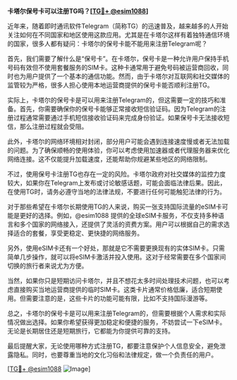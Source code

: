 **卡塔尔保号卡可以注册TG吗？[[TG💪+ @esim1088](https://t.me/s/esim1088)]**

近年来，随着即时通讯软件Telegram（简称TG）的迅速普及，越来越多的人开始关注如何在不同国家和地区使用这款应用。尤其是在卡塔尔这样有着独特通信环境的国家，很多人都有疑问：卡塔尔的保号卡能不能用来注册Telegram呢？

首先，我们需要了解什么是“保号卡”。在卡塔尔，保号卡是一种允许用户保持手机号码有效但不使用套餐服务的SIM卡。这种卡通常用于避免号码被运营商回收，同时也为用户提供了一个基本的通信功能。然而，由于卡塔尔对互联网和社交媒体的监管较为严格，很多人担心使用本地运营商提供的保号卡能否顺利注册TG。

实际上，卡塔尔的保号卡是可以用来注册Telegram的，但这需要一定的技巧和准备。首先，你需要确保你的保号卡能够正常接收短信验证码。因为Telegram的注册过程通常需要通过手机短信接收验证码来完成身份验证。如果保号卡无法接收短信，那么注册过程就会受阻。

此外，卡塔尔的网络环境相对封闭，部分用户可能会遇到连接速度慢或者无法加载的问题。为了确保顺畅的使用体验，你可以考虑使用加速器或者代理服务器来优化网络连接。这不仅能提升加载速度，还能帮助你规避某些地区的网络限制。

不过，使用保号卡注册TG也存在一定的风险。卡塔尔政府对社交媒体的监控力度较大，如果你在Telegram上发布或讨论敏感话题，可能会面临法律后果。因此，在使用TG时，请务必遵守当地的法律法规，不要进行任何可能触犯法律的行为。

对于那些希望在卡塔尔长期使用TG的人来说，购买一张支持国际流量的eSIM卡可能是更好的选择。例如，@esim1088 提供的全球eSIM卡服务，不仅支持多种语言和多个国家的网络接入，还提供了灵活的资费方案。用户可以根据自己的需求选择适合的套餐，享受更稳定、更快捷的网络服务。

另外，使用eSIM卡还有一个好处，那就是它不需要更换现有的实体SIM卡。只需简单几步操作，就可以将eSIM卡激活并投入使用。这对于经常需要在多个国家间切换的旅行者来说尤为方便。

当然，如果你只是短期访问卡塔尔，并且不想花太多时间处理技术问题，也可以考虑直接购买当地运营商提供的临时SIM卡。这类卡片通常价格低廉，适合短期使用。但需要注意的是，这些卡片的功能可能有限，比如不支持国际漫游等。

总之，卡塔尔的保号卡是可以用来注册Telegram的，但需要根据个人需求和实际情况做出选择。如果你希望获得更加稳定和便捷的服务，不妨尝试一下eSIM卡。无论是长期居住还是短期旅行，它都能为你提供可靠的支持。

最后提醒大家，无论使用哪种方式注册TG，都要注意保护个人信息安全，避免泄露隐私。同时，也要尊重当地的文化习俗和法律规定，做一个负责任的用户。

[[TG💪+ @esim1088](https://t.me/s/esim1088) ![Image](https://i.postimg.cc/4NQfJmqS/Snipaste-2025-05-13-00-14-12.png)]